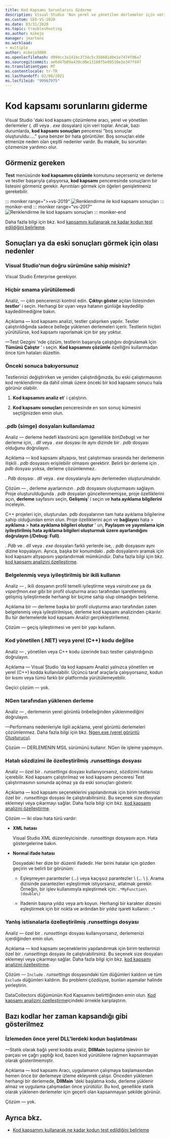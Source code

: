 ```yaml
---
title: Kod Kapsamı Sorunlarını Giderme
description: Visual Studio 'Nun yerel ve yönetilen derlemeler için veri toplamasını beklediğinde hatalı boş sonuç iletilerini nasıl çözebileceğinizi öğrenin.
ms.custom: SEO-VS-2020
ms.date: 03/31/2020
ms.topic: troubleshooting
ms.author: mikejo
manager: jmartens
ms.workload:
- multiple
author: mikejo5000
ms.openlocfilehash: d99dcc3a141bc3734c5c356601d0e1e7474f06a7
ms.sourcegitcommit: ae6d47b09a439cd0e13180f5e89510e3e347fd47
ms.translationtype: MT
ms.contentlocale: tr-TR
ms.lasthandoff: 02/08/2021
ms.locfileid: "99967975"
---
```

# <a name="troubleshoot-code-coverage"></a>Kod kapsamı sorunlarını giderme

Visual Studio 'daki kod kapsamı çözümleme aracı, yerel ve yönetilen derlemeler (*. dll* veya *. exe* dosyaları) için veri toplar. Ancak, bazı durumlarda, **kod kapsamı sonuçları** penceresi "boş sonuçlar oluşturuldu:...." şuna benzer bir hata görüntüler. Boş sonuçları elde etmenize neden olan çeşitli nedenler vardır. Bu makale, bu sorunları çözmenize yardımcı olur.

## <a name="what-you-should-see"></a>Görmeniz gereken

**Test** menüsünde **kod kapsamını çözümle** komutunu seçerseniz ve derleme ve testler başarıyla çalışıyorsa, **kod kapsamı** penceresinde sonuçların bir listesini görmeniz gerekir. Ayrıntıları görmek için öğeleri genişletmeniz gerekebilir.

::: moniker range=">=vs-2019"
![Renklendirme ile kod kapsamı sonuçları](../test/media/vs-2019/codecoverage1.png)
::: moniker-end
::: moniker range="vs-2017"
![Renklendirme ile kod kapsamı sonuçları](../test/media/codecoverage1.png)
::: moniker-end

Daha fazla bilgi için bkz. kod [kapsamını kullanarak ne kadar kodun test edildiğini belirleme](../test/using-code-coverage-to-determine-how-much-code-is-being-tested.md).

## <a name="possible-reasons-for-seeing-no-results-or-old-results"></a>Sonuçları ya da eski sonuçları görmek için olası nedenler

### <a name="do-you-have-the-right-edition-of-visual-studio"></a>Visual Studio'nun doğru sürümüne sahip misiniz?

Visual Studio Enterprise gerekiyor.

### <a name="no-tests-were-executed"></a>Hiçbir sınama yürütülemedi

Analiz, &mdash; çıktı pencerenizi kontrol edin. **Çıktıyı göster** açılan listesinden **testler**' i seçin. Herhangi bir uyarı veya hatanın günlüğe kaydedilip kaydedilmediğine bakın.

Açıklama &mdash; kod kapsamı analizi, testler çalışırken yapılır. Testler çalıştırıldığında sadece belleğe yüklenen derlemeleri içerir. Testlerin hiçbiri yürütülürse, kod kapsamı raporlamak için bir şey yoktur.

&mdash;Test Gezgini 'nde çözüm, testlerin başarıyla çalıştığını doğrulamak Için **Tümünü Çalıştır** ' ı seçin. **Kod kapsamını çözümle** özelliğini kullanmadan önce tüm hataları düzeltin.

### <a name="youre-looking-at-a-previous-result"></a>Önceki sonuca bakıyorsunuz

Testlerinizi değiştirirken ve yeniden çalıştırdığınızda, bu eski çalıştırmasının kod renklendirme da dahil olmak üzere önceki bir kod kapsamı sonucu hala görünür olabilir.

1. **Kod kapsamını analiz et**' i çalıştırın.

2. **Kod kapsamı sonuçları** penceresinde en son sonuç kümesini seçtiğinizden emin olun.

### <a name="pdb-symbol-files-are-unavailable"></a>.pdb (simge) dosyaları kullanılamaz

Analiz &mdash; derleme hedefi klasörünü açın (genellikle *bin\Debug*) ve her derleme için, *. dll* veya *. exe* dosyası ile aynı dizinde bir *. pdb* dosyası olduğunu doğrulayın.

Açıklama &mdash; kod kapsamı altyapısı, test çalıştırması sırasında her derlemenin ilişkili *. pdb* dosyasını erişilebilir olmasını gerektirir. Belirli bir derleme için *. pdb* dosyası yoksa, derleme çözümlenmez.

*. Pdb* dosyası *. dll* veya *. exe* dosyalarıyla aynı derlemeden oluşturulmalıdır.

Çözüm &mdash; , derleme ayarlarınızın *. pdb* dosyasını oluşturmasını sağlayın. Proje oluşturulduğunda *. pdb* dosyaları güncellenmemişse, proje özelliklerini açın, **derleme** sayfasını seçin, **Gelişmiş**' i seçin ve **hata ayıklama bilgilerini** inceleyin.

C++ projeleri için, oluşturulan. pdb dosyalarının tam hata ayıklama bilgilerine sahip olduğundan emin olun. Proje özelliklerini açın ve **bağlayıcı** hata  >  **ayıklama**  >  **hata ayıklama bilgileri oluştur** ' un, **Paylaşım ve yayımlama için iyileştirilmiş hata ayıklama bilgileri oluşturmak üzere ayarlandığını doğrulayın (/Debug: Full)**.

*. Pdb* ve *. dll* veya *. exe* dosyaları farklı yerlerde ise, *. pdb* dosyasını aynı dizine kopyalayın. Ayrıca, başka bir konumdaki *. pdb* dosyalarını aramak için kod kapsamı altyapısını yapılandırmak mümkündür. Daha fazla bilgi için bkz. [kod kapsamı analizini özelleştirme](../test/customizing-code-coverage-analysis.md).

### <a name="use-an-instrumented-or-optimized-binary"></a>Belgelenmiş veya iyileştirilmiş bir ikili kullanın

Analiz &mdash; , ikili dosyanın profil temelli iyileştirme veya *vsinstr.exe* ya da *vsperfmon.exe* gibi bir profil oluşturma aracı tarafından işaretlenmiş gelişmiş iyileştirmede herhangi bir biçime sahip olup olmadığını belirleme.

Açıklama bir &mdash; derleme başka bir profil oluşturma aracı tarafından zaten belgelenmiş veya iyileştirilmişse, derleme kod kapsamı analizinden çıkarılır. Bu tür derlemelerde kod kapsamı Analizi gerçekleştirilemez.

Çözüm &mdash; geçiş iyileştirmesi ve yeni bir yapı kullanın.

### <a name="code-is-not-managed-net-or-native-c-code"></a>Kod yönetilen (.NET) veya yerel (C++) kodu değilse

Analiz &mdash; , yönetilen veya C++ kodu üzerinde bazı testler çalıştırdığınızı doğrulayın.

Açıklama &mdash; Visual Studio 'da kod kapsamı Analizi yalnızca yönetilen ve yerel (C++) kodda kullanılabilir. Üçüncü taraf araçlarla çalışıyorsanız, kodun bir kısmı veya tümü farklı bir platformda yürütülemeyebilir.

Geçici çözüm &mdash; yok.

### <a name="assembly-has-been-installed-by-ngen"></a>NGen tarafından yüklenen derleme

Analiz &mdash; , derlemenin yerel görüntü önbelleğinden yüklenmediğini doğrulayın.

&mdash;Performans nedenleriyle ilgili açıklama, yerel görüntü derlemeleri çözümlenmez. Daha fazla bilgi için bkz. [Ngen.exe (yerel görüntü Oluşturucu)](/dotnet/framework/tools/ngen-exe-native-image-generator).

Çözüm &mdash; DERLEMENIN MSIL sürümünü kullanır. NGen ile işleme yapmayın.

### <a name="custom-runsettings-file-with-bad-syntax"></a>Hatalı sözdizimi ile özelleştirilmiş .runsettings dosyası

Analiz &mdash; özel bir *. runsettings* dosyası kullanıyorsanız, sözdizimi hatası içerebilir. Kod kapsamı çalıştırılmaz ve kod kapsamı penceresi Test çalıştırmasının sonunda açılmaz ya da eski sonuçları gösterir.

Açıklama &mdash; kod kapsamı seçeneklerini yapılandırmak için birim testlerinizi özel bir *. runsettings* dosyası ile çalıştırabilirsiniz. Bu seçenek size dosyaları eklemeyi veya çıkarmayı sağlar. Daha fazla bilgi için bkz. [kod kapsamı analizini özelleştirme](../test/customizing-code-coverage-analysis.md).

Çözüm &mdash; iki olası hata türü vardır:

- **XML hatası**

     Visual Studio XML düzenleyicisinde *. runsettings* dosyasını açın. Hata göstergelerine bakın.

- **Normal ifade hatası**

  Dosyadaki her dize bir düzenli ifadedir. Her birini hatalar için gözden geçirin ve belirli bir görünüm:

  - Eşleşmeyen parantezler (...) veya kaçışsız parantezler \\ (... \\ ). Arama dizisinde parantezleri eşleştirmek istiyorsanız, atlatmak gerekir. Örneğin, bir işlev kullanımıyla eşleştirmek için: `.*MyFunction\(double\)`

  - İfadenin başına yıldız veya artı koyun. Herhangi bir karakter dizesini eşleştirmek için bir nokta ve ardından bir yıldız işareti kullanın: `.*`

### <a name="custom-runsettings-file-with-incorrect-exclusions"></a>Yanlış istisnalarla özelleştirilmiş .runsettings dosyası

Analiz &mdash; özel bir *. runsettings* dosyası kullanıyorsanız, derlemenizi içerdiğinden emin olun.

Açıklama &mdash; kod kapsamı seçeneklerini yapılandırmak için birim testlerinizi özel bir *. runsettings* dosyası ile çalıştırabilirsiniz. Bu seçenek size dosyaları eklemeyi veya çıkarmayı sağlar. Daha fazla bilgi için bkz. [kod kapsamı analizini özelleştirme](../test/customizing-code-coverage-analysis.md).

Çözüm &mdash; `Include` *. runsettings* dosyasındaki tüm düğümleri kaldırın ve tüm `Exclude` düğümleri kaldırın. Bu problemi çözdüyse, bunları aşamalar halinde yerleştirin.

DataCollectors düğümünün Kod Kapsamını belirttiğinden emin olun. [Kod kapsamı analizini özelleştirme](../test/customizing-code-coverage-analysis.md)içindeki örnekle karşılaştırın.

## <a name="some-code-is-always-shown-as-not-covered"></a>Bazı kodlar her zaman kapsandığı gibi gösterilmez

### <a name="initialization-code-in-native-dlls-is-executed-before-instrumentation"></a>İzlemeden önce yerel DLL'lerdeki kodun başlatılması

&mdash;Statik olarak bağlı yerel kodda analiz, **DllMain** başlatma işlevinin bir parçası ve çağrı yaptığı kod, bazen kod yürütülene rağmen kapsanmayan olarak gösterilmemiştir.

Açıklama &mdash; kod kapsamı Aracı, uygulamanın çalışmaya başlamasından hemen önce bir derlemeye izleme ekleyerek çalışır. Önceden yüklenen herhangi bir derlemede, **DllMain** 'deki başlatma kodu, derleme yüklenir almaz ve uygulama çalışmadan önce yürütülür. Bu kod, genellikle statik olarak yüklenen derlemeler için geçerli olan kapsanmayan şekilde görünür.

Çözüm &mdash; yok.

## <a name="see-also"></a>Ayrıca bkz.

- [Kod kapsamını kullanarak ne kadar kodun test edildiğini belirleme](../test/using-code-coverage-to-determine-how-much-code-is-being-tested.md)

